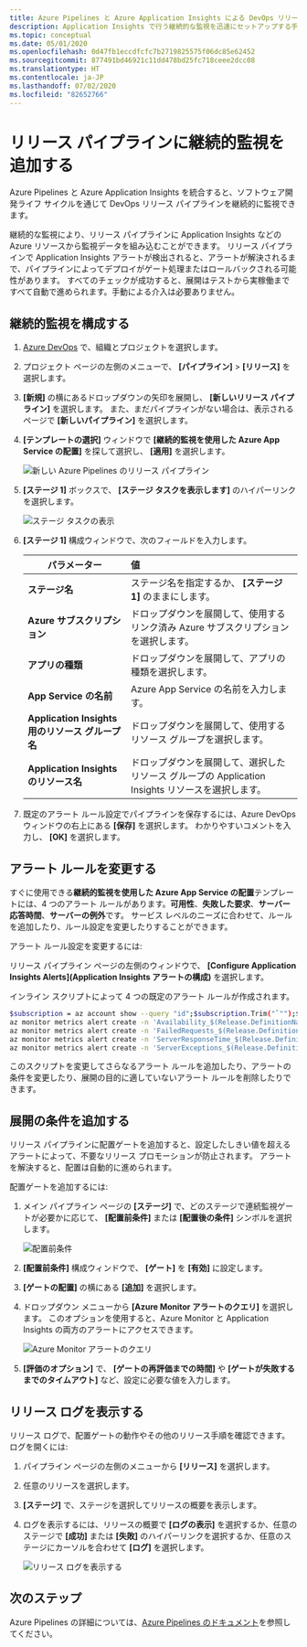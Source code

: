 ```yaml
---
title: Azure Pipelines と Azure Application Insights による DevOps リリース パイプラインの継続的監視 | Microsoft Docs
description: Application Insights で行う継続的な監視を迅速にセットアップする手順を説明します
ms.topic: conceptual
ms.date: 05/01/2020
ms.openlocfilehash: 0d47fb1eccdfcfc7b2719825575f06dc85e62452
ms.sourcegitcommit: 877491bd46921c11dd478bd25fc718ceee2dcc08
ms.translationtype: HT
ms.contentlocale: ja-JP
ms.lasthandoff: 07/02/2020
ms.locfileid: "82652766"
---
```

# <a name="add-continuous-monitoring-to-your-release-pipeline"></a>リリース パイプラインに継続的監視を追加する

Azure Pipelines と Azure Application Insights を統合すると、ソフトウェア開発ライフ サイクルを通じて DevOps リリース パイプラインを継続的に監視できます。 

継続的な監視により、リリース パイプラインに Application Insights などの Azure リソースから監視データを組み込むことができます。 リリース パイプラインで Application Insights アラートが検出されると、アラートが解決されるまで、パイプラインによってデプロイがゲート処理またはロールバックされる可能性があります。 すべてのチェックが成功すると、展開はテストから実稼働まですべて自動で進められます。手動による介入は必要ありません。 

## <a name="configure-continuous-monitoring"></a>継続的監視を構成する

1. [Azure DevOps](https://dev.azure.com) で、組織とプロジェクトを選択します。
   
1. プロジェクト ページの左側のメニューで、 **[パイプライン]**  >  **[リリース]** を選択します。 
   
1. **[新規]** の横にあるドロップダウンの矢印を展開し、 **[新しいリリース パイプライン]** を選択します。 また、まだパイプラインがない場合は、表示されるページで **[新しいパイプライン]** を選択します。
   
1. **[テンプレートの選択]** ウィンドウで **[継続的監視を使用した Azure App Service の配置]** を探して選択し、 **[適用]** を選択します。 

   ![新しい Azure Pipelines のリリース パイプライン](media/continuous-monitoring/001.png)

1. **[ステージ 1]** ボックスで、 **[ステージ タスクを表示します]** のハイパーリンクを選択します。

   ![ステージ タスクの表示](media/continuous-monitoring/002.png)

1. **[ステージ 1]** 構成ウィンドウで、次のフィールドを入力します。 

    | パラメーター        | 値 |
   | ------------- |:-----|
   | **ステージ名**      | ステージ名を指定するか、 **[ステージ 1]** のままにします。 |
   | **Azure サブスクリプション** | ドロップダウンを展開して、使用するリンク済み Azure サブスクリプションを選択します。|
   | **アプリの種類** | ドロップダウンを展開して、アプリの種類を選択します。 |
   | **App Service の名前** | Azure App Service の名前を入力します。 |
   | **Application Insights 用のリソース グループ名**    | ドロップダウンを展開して、使用するリソース グループを選択します。 |
   | **Application Insights のリソース名** | ドロップダウンを展開して、選択したリソース グループの Application Insights リソースを選択します。

1. 既定のアラート ルール設定でパイプラインを保存するには、Azure DevOps ウィンドウの右上にある **[保存]** を選択します。 わかりやすいコメントを入力し、 **[OK]** を選択します。

## <a name="modify-alert-rules"></a>アラート ルールを変更する

すぐに使用できる**継続的監視を使用した Azure App Service の配置**テンプレートには、4 つのアラート ルールがあります。**可用性**、**失敗した要求**、**サーバー応答時間**、**サーバーの例外**です。 サービス レベルのニーズに合わせて、ルールを追加したり、ルール設定を変更したりすることができます。 

アラート ルール設定を変更するには:

リリース パイプライン ページの左側のウィンドウで、 **[Configure Application Insights Alerts]\(Application Insights アラートの構成\)** を選択します。

インライン スクリプトによって 4 つの既定のアラート ルールが作成されます。

```bash
$subscription = az account show --query "id";$subscription.Trim("`"");$resource="/subscriptions/$subscription/resourcegroups/"+"$(Parameters.AppInsightsResourceGroupName)"+"/providers/microsoft.insights/components/" + "$(Parameters.ApplicationInsightsResourceName)";
az monitor metrics alert create -n 'Availability_$(Release.DefinitionName)' -g $(Parameters.AppInsightsResourceGroupName) --scopes $resource --condition 'avg availabilityResults/availabilityPercentage < 99' --description "created from Azure DevOps";
az monitor metrics alert create -n 'FailedRequests_$(Release.DefinitionName)' -g $(Parameters.AppInsightsResourceGroupName) --scopes $resource --condition 'count requests/failed > 5' --description "created from Azure DevOps";
az monitor metrics alert create -n 'ServerResponseTime_$(Release.DefinitionName)' -g $(Parameters.AppInsightsResourceGroupName) --scopes $resource --condition 'avg requests/duration > 5' --description "created from Azure DevOps";
az monitor metrics alert create -n 'ServerExceptions_$(Release.DefinitionName)' -g $(Parameters.AppInsightsResourceGroupName) --scopes $resource --condition 'count exceptions/server > 5' --description "created from Azure DevOps";
```

このスクリプトを変更してさらなるアラート ルールを追加したり、アラートの条件を変更したり、展開の目的に適していないアラート ルールを削除したりできます。

## <a name="add-deployment-conditions"></a>展開の条件を追加する

リリース パイプラインに配置ゲートを追加すると、設定したしきい値を超えるアラートによって、不要なリリース プロモーションが防止されます。 アラートを解決すると、配置は自動的に進められます。

配置ゲートを追加するには:

1. メイン パイプライン ページの **[ステージ]** で、どのステージで連続監視ゲートが必要かに応じて、 **[配置前条件]** または **[配置後の条件]** シンボルを選択します。
   
   ![配置前条件](media/continuous-monitoring/004.png)
   
1. **[配置前条件]** 構成ウィンドウで、 **[ゲート]** を **[有効]** に設定します。
   
1. **[ゲートの配置]** の横にある **[追加]** を選択します。
   
1. ドロップダウン メニューから **[Azure Monitor アラートのクエリ]** を選択します。 このオプションを使用すると、Azure Monitor と Application Insights の両方のアラートにアクセスできます。
   
   ![Azure Monitor アラートのクエリ](media/continuous-monitoring/005.png)
   
1. **[評価のオプション]** で、 **[ゲートの再評価までの時間]** や **[ゲートが失敗するまでのタイムアウト]** など、設定に必要な値を入力します。 

## <a name="view-release-logs"></a>リリース ログを表示する

リリース ログで、配置ゲートの動作やその他のリリース手順を確認できます。 ログを開くには:

1. パイプライン ページの左側のメニューから **[リリース]** を選択します。 
   
1. 任意のリリースを選択します。 
   
1. **[ステージ]** で、ステージを選択してリリースの概要を表示します。 
   
1. ログを表示するには、リリースの概要で **[ログの表示]** を選択するか、任意のステージで **[成功]** または **[失敗]** のハイパーリンクを選択するか、任意のステージにカーソルを合わせて **[ログ]** を選択します。 
   
   ![リリース ログを表示する](media/continuous-monitoring/006.png)

## <a name="next-steps"></a>次のステップ

Azure Pipelines の詳細については、[Azure Pipelines のドキュメント](https://docs.microsoft.com/azure/devops/pipelines)を参照してください。
